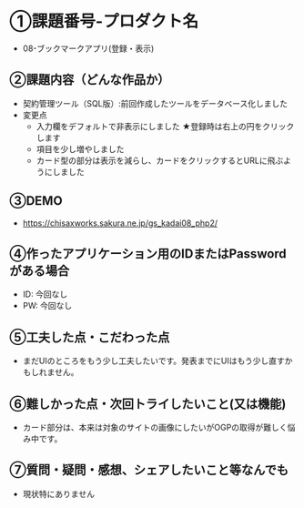 # ①課題番号-プロダクト名
- 08-ブックマークアプリ(登録・表示)

## ②課題内容（どんな作品か）
- 契約管理ツール（SQL版）:前回作成したツールをデータベース化しました
- 変更点
  - 入力欄をデフォルトで非表示にしました ★登録時は右上の円をクリックします
  - 項目を少し増やしました
  - カード型の部分は表示を減らし、カードをクリックするとURLに飛ぶようにしました

## ③DEMO
- https://chisaxworks.sakura.ne.jp/gs_kadai08_php2/

## ④作ったアプリケーション用のIDまたはPasswordがある場合
- ID: 今回なし
- PW: 今回なし

## ⑤工夫した点・こだわった点
- まだUIのところをもう少し工夫したいです。発表までにUIはもう少し直すかもしれません。

## ⑥難しかった点・次回トライしたいこと(又は機能)
- カード部分は、本来は対象のサイトの画像にしたいがOGPの取得が難しく悩み中です。

## ⑦質問・疑問・感想、シェアしたいこと等なんでも
- 現状特にありません